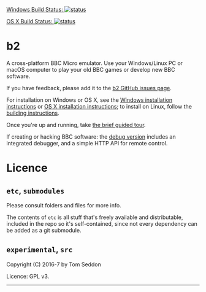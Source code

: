 [Windows Build Status: ![status](https://ci.appveyor.com/api/projects/status/3sdnt3mh1r61h74y?svg=true)](https://ci.appveyor.com/project/tom-seddon/b2)

[OS X Build Status: ![status](https://travis-ci.org/tom-seddon/b2.svg?branch=master)](https://travis-ci.org/tom-seddon/b2)

# b2

A cross-platform BBC Micro emulator. Use your Windows/Linux PC or
macOS computer to play your old BBC games or develop new BBC software.

If you have feedback, please add it to the
[b2 GitHub issues page](https://github.com/tom-seddon/b2/issues).

For installation on Windows or OS X, see the
[Windows installation instructions](./doc/Installing-on-Windows.md) or
[OS X installation instructions](./doc/Installing-on-OSX.md); to
install on Linux, follow the
[building instructions](./doc/Building.md).

Once you're up and running, take
[the brief guided tour](./doc/Guided-Tour.md).

If creating or hacking BBC software: the
[debug version](./doc/Debug-version.md) includes an integrated
debugger, and a simple HTTP API for remote control.

# Licence

## `etc`, `submodules`

Please consult folders and files for more info.

The contents of `etc` is all stuff that's freely available and
distributable, included in the repo so it's self-contained, since not
every dependency can be added as a git submodule.

## `experimental`, `src`

Copyright (C) 2016-7 by Tom Seddon

Licence: GPL v3.

-----
